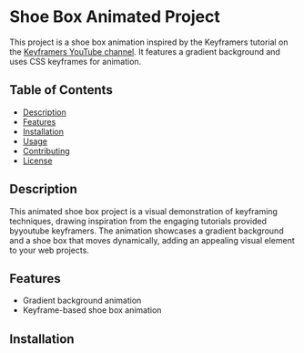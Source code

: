 # Shoe Box Animated Project

This project is a shoe box animation inspired by the Keyframers tutorial on the [Keyframers YouTube channel](https://www.youtube.com/c/keyframers). It features a gradient background and uses CSS keyframes for animation.



## Table of Contents

- [Description](#description)
- [Features](#features)
- [Installation](#installation)
- [Usage](#usage)
- [Contributing](#contributing)
- [License](#license)

## Description

This animated shoe box project is a visual demonstration of keyframing techniques, drawing inspiration from the engaging tutorials provided byyoutube keyframers. The animation showcases a gradient background and a shoe box that moves dynamically, adding an appealing visual element to your web projects.

## Features

- Gradient background animation
- Keyframe-based shoe box animation


## Installation


